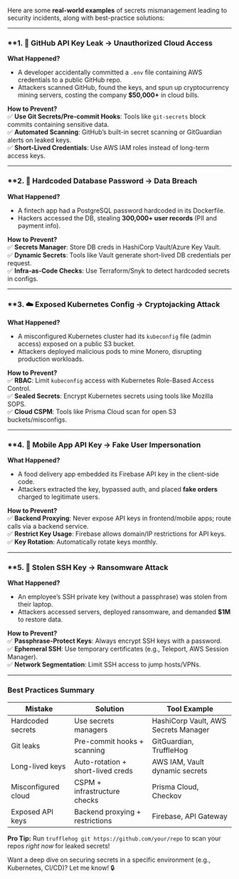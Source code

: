 Here are some **real-world examples** of secrets mismanagement leading to security incidents, along with best-practice solutions:  

---

### **1. **🚨 GitHub API Key Leak → Unauthorized Cloud Access**  
**What Happened?**  
- A developer accidentally committed a `.env` file containing AWS credentials to a public GitHub repo.  
- Attackers scanned GitHub, found the keys, and spun up cryptocurrency mining servers, costing the company **$50,000+** in cloud bills.  

**How to Prevent?**  
✅ **Use Git Secrets/Pre-commit Hooks**: Tools like `git-secrets` block commits containing sensitive data.  
✅ **Automated Scanning**: GitHub’s built-in secret scanning or GitGuardian alerts on leaked keys.  
✅ **Short-Lived Credentials**: Use AWS IAM roles instead of long-term access keys.  

---

### **2. **🔑 Hardcoded Database Password → Data Breach**  
**What Happened?**  
- A fintech app had a PostgreSQL password hardcoded in its Dockerfile.  
- Hackers accessed the DB, stealing **300,000+ user records** (PII and payment info).  

**How to Prevent?**  
✅ **Secrets Manager**: Store DB creds in HashiCorp Vault/Azure Key Vault.  
✅ **Dynamic Secrets**: Tools like Vault generate short-lived DB credentials per request.  
✅ **Infra-as-Code Checks**: Use Terraform/Snyk to detect hardcoded secrets in configs.  

---

### **3. **☁️ Exposed Kubernetes Config → Cryptojacking Attack**  
**What Happened?**  
- A misconfigured Kubernetes cluster had its `kubeconfig` file (admin access) exposed on a public S3 bucket.  
- Attackers deployed malicious pods to mine Monero, disrupting production workloads.  

**How to Prevent?**  
✅ **RBAC**: Limit `kubeconfig` access with Kubernetes Role-Based Access Control.  
✅ **Sealed Secrets**: Encrypt Kubernetes secrets using tools like Mozilla SOPS.  
✅ **Cloud CSPM**: Tools like Prisma Cloud scan for open S3 buckets/misconfigs.  

---

### **4. **📱 Mobile App API Key → Fake User Impersonation**  
**What Happened?**  
- A food delivery app embedded its Firebase API key in the client-side code.  
- Attackers extracted the key, bypassed auth, and placed **fake orders** charged to legitimate users.  

**How to Prevent?**  
✅ **Backend Proxying**: Never expose API keys in frontend/mobile apps; route calls via a backend service.  
✅ **Restrict Key Usage**: Firebase allows domain/IP restrictions for API keys.  
✅ **Key Rotation**: Automatically rotate keys monthly.  

---

### **5. **💾 Stolen SSH Key → Ransomware Attack**  
**What Happened?**  
- An employee’s SSH private key (without a passphrase) was stolen from their laptop.  
- Attackers accessed servers, deployed ransomware, and demanded **$1M** to restore data.  

**How to Prevent?**  
✅ **Passphrase-Protect Keys**: Always encrypt SSH keys with a password.  
✅ **Ephemeral SSH**: Use temporary certificates (e.g., Teleport, AWS Session Manager).  
✅ **Network Segmentation**: Limit SSH access to jump hosts/VPNs.  

---

### **Best Practices Summary**  
| **Mistake**          | **Solution**                          | **Tool Example**                |  
|----------------------|---------------------------------------|----------------------------------|  
| Hardcoded secrets    | Use secrets managers                 | HashiCorp Vault, AWS Secrets Manager |  
| Git leaks            | Pre-commit hooks + scanning          | GitGuardian, TruffleHog         |  
| Long-lived keys      | Auto-rotation + short-lived creds    | AWS IAM, Vault dynamic secrets   |  
| Misconfigured cloud  | CSPM + infrastructure checks         | Prisma Cloud, Checkov           |  
| Exposed API keys     | Backend proxying + restrictions      | Firebase, API Gateway           |  

**Pro Tip:** Run `trufflehog git https://github.com/your/repo` to scan your repos *right now* for leaked secrets!  

Want a deep dive on securing secrets in a specific environment (e.g., Kubernetes, CI/CD)? Let me know! 🔒